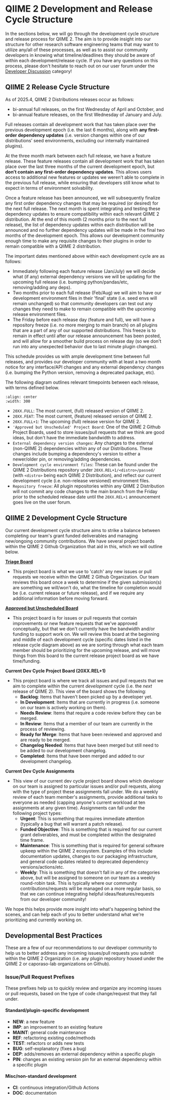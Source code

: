 # QIIME 2 Development and Release Cycle Structure

In the sections below, we will go through the development cycle structure and release process for QIIME 2.
The aim is to provide insight into our structure for other research software engineering teams that may want to utilize any/all of these processes, as well as to assist our community developers in knowing what timeline/deadlines they should be aware of within each development/release cycle.
If you have any questions on this process, please don't hesitate to reach out on our user forum under the [Developer Discussion](https://forum.qiime2.org/c/dev-discussion) category!

## QIIME 2 Release Cycle Structure

As of 2025.4, QIIME 2 Distributions releases occur as follows:
 - bi-annual full releases, on the first Wednesday of April and October, and
 - bi-annual feature releases, on the first Wednesday of January and July.

Full releases contain all development work that has taken place over the previous development epoch (i.e. the last 6 months), along with **any first-order dependency updates** (i.e. version changes within one of our distributions’ seed environments, excluding our internally maintained plugins).

At the three month mark between each full release, we have a feature release.
These feature releases contain all development work that has taken place over the last three months of the current development epoch, but **don’t contain any first-order dependency updates**.
This allows users access to additional new features or updates we weren’t able to complete in the previous full release, while ensuring that developers still know what to expect in terms of environment solvability.

Once a feature release has been announced, we will subsequently finalize any first order dependency changes that may be required (or desired) for the next full release.
The next month is spent integrating and testing these dependency updates to ensure compatibility within each relevant QIIME 2 distribution.
At the end of this month (2 months prior to the next full release), the list of dependency updates within each distribution will be announced and no further dependency updates will be made in the final two months of the development epoch.
This allows our development community enough time to make any requisite changes to their plugins in order to remain compatible with a QIIME 2 distribution.

The important dates mentioned above within each development cycle are as follows:
 - Immediately following each feature release (Jan/July) we will decide what (if any) external dependency versions we will be updating for the upcoming full release (i.e. bumping python/pandas/etc, removing/adding any deps).
 - Two months prior to each full release (Feb/Aug) we will aim to have our development environment files in their 'final' state (i.e. seed envs will remain unchanged) so that community developers can test out any changes they need to make to remain compatible with the upcoming release environment files.
 - The Friday before each release day (feature and full), we will have a repository freeze (i.e. no more merging to main branch) on all plugins that are a part of any of our supported distributions.
   This freeze is to remain in effect until after our release announcement has been posted, and will allow for a smoother build process on release day (so we don't run into any unexpected behavior due to last minute plugin changes).

This schedule provides us with ample development time between full releases, and provides our developer community with at least a two month notice for any interface/API changes and any external dependency changes (i.e. bumping the Python version, removing a deprecated package, etc).

The following diagram outlines relevant timepoints between each release, with terms defined below.

```{figure} ../images/q2-dev-cycle-diagram.png
:align: center
:width: 300
```

- `20XX.FULL`: The most current, (full) released version of QIIME 2.
- `20XX.FEAT`: The most current, (feature) released version of QIIME 2.
- `20XX.FULL+1`: The upcoming (full) release version for QIIME 2.
- `'Approved but Unscheduled' Project Board`: One of the QIIME 2 Github Project Boards, used to store issues/pull requests that we think are good ideas, but don't have the immediate bandwidth to address.
- `External dependency version changes`: Any changes to the external (non-QIIME 2) dependencies within any of our Distributions. These changes include bumping a dependency's version to either a newer/older pin, or removing/adding dependencies.
- `Development cycle environment files`: These can be found under the QIIME 2 Distributions repository under `20XX.REL+1/<distro>/passed/` (with `<distro>` being each QIIME 2 Distribution), and reflect our current development cycle (i.e. non-release versioned) environment files.
- `Repository freeze`: All plugin repositories within any QIIME 2 Distribution will not commit any code changes to the main branch from the Friday prior to the scheduled release date until the `20XX.REL+1` announcement goes live on the user forum.

## QIIME 2 Development Cycle Structure

Our current development cycle structure aims to strike a balance between completing our team's grant funded deliverables and managing new/ongoing community contributions.
We have several project boards within the QIIME 2 Github Organization that aid in this, which we will outline below.


[**Triage Board**](https://github.com/orgs/qiime2/projects/36/views/1?sortedBy%5Bdirection%5D=asc&sortedBy%5BcolumnId%5D=Status&sortedBy%5Bdirection%5D=asc&sortedBy%5BcolumnId%5D=Repository)
 - This project board is what we use to 'catch' any new issues or pull requests we receive within the QIIME 2 Github Organization. Our team reviews this board once a week to determine if the given submission(s) are something we will/won't do, what the timeline for completion would be (i.e. current release or future release), and if we require any additional information before moving forward.

[**Approved but Unscheduled Board**](https://github.com/orgs/qiime2/projects/40)

- This project board is for issues or pull requests that contain improvements or new feature requests that we've approved conceptually, but that we don't currently have the bandwidth and/or funding to support work on. We will review this board at the beginning and middle of each development cycle (specific dates listed in the release cycle diagram above) as we are sorting through what each team member should be prioritizing for the upcoming release, and will move things from this board to the current release project board as we have time/funding.

**Current Dev Cycle Project Board (20XX.REL+1)**
- This project board is where we track all issues and pull requests that we aim to complete within the current *development* cycle (i.e. the *next* release of QIIME 2). This view of the board shows the following:
  - **Backlog**: Items that haven't been picked up by a developer yet.
  - **In Development**: Items that are currently in progress (i.e. someone on our team is actively working on them).
  - **Needs Review**: Items that require a code review before they can be merged.
  - **In Review**: Items that a member of our team are currently in the process of reviewing.
  - **Ready for Merge**: Items that have been reviewed and approved and are ready to be merged.
  - **Changelog Needed**: Items that have been merged but still need to be added to our development changelog.
  - **Completed**: Items that have been merged and added to our development changelog.

**Current Dev Cycle Assignments**
- This view of our current dev cycle project board shows which developer on our team is assigned to particular issues and/or pull requests, along with the type of project these assignments fall under. We do a weekly review of each team member's assignments, provide additional tasks to everyone as needed (capping anyone's current workload at ten assignments at any given time). Assignments can fall under the following project types:
  - **Urgent**: This is something that requires immediate attention (typically a bug that will warrant a patch release).
  - **Funded Objective**: This is something that is required for our current grant deliverables, and must be completed within the designated time frame.
  - **Maintenance**: This is something that is required for general software upkeep within the QIIME 2 ecosystem. Examples of this include documentation updates, changes to our packaging infrastructure, and general code updates related to deprecated dependency versions/actions/etc.
  - **Weekly**: This is something that doesn't fall in any of the categories above, but will be assigned to someone on our team as a weekly round-robin task. This is typically where our community contributions/requests will be managed on a more regular basis, so that we can continue integrating helpful ideas/features/requests from our developer community!

We hope this helps provide more insight into what's happening behind the scenes, and can help each of you to better understand what we're prioritizing and currently working on.

## Developmental Best Practices

These are a few of our recommendations to our developer community to help us to better address any incoming issues/pull requests you submit within the QIIME 2 Organization (i.e. any plugin repository housed under the QIIME 2 or caporaso-lab organizations on Github).

### Issue/Pull Request Prefixes

These prefixes help us to quickly review and organize any incoming issues or pull requests, based on the type of code change/request that they fall under.

#### Standard/plugin-specific development
- **NEW**: a new feature
- **IMP**: an improvement to an existing feature
- **MAINT**: general code maintenance
- **REF**: refactoring existing code/methods
- **TEST**: refactors or adds new tests
- **BUG**: self-explanatory (fixes a bug)
- **DEP**: adds/removes an external dependency within a specific plugin
- **PIN**: changes an existing version pin for an external dependency within a specific plugin

#### Misc/non-standard development
- **CI**: continuous integration/Github Actions
- **DOC**: documentation
